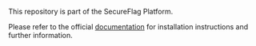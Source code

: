 This repository is part of the SecureFlag Platform.

Please refer to the official [documentation](https://community.secureflag.com/) for installation instructions and further information.